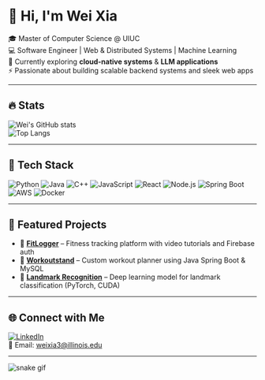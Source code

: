 # 👋 Hi, I'm Wei Xia  

🎓 Master of Computer Science @ UIUC  
💻 Software Engineer | Web & Distributed Systems | Machine Learning  
🌱 Currently exploring **cloud-native systems** & **LLM applications**  
⚡ Passionate about building scalable backend systems and sleek web apps  

---

## 🔥 Stats
![Wei's GitHub stats](https://github-readme-stats.vercel.app/api?username=weixia-uiuc&show_icons=true&theme=radical)  
![Top Langs](https://github-readme-stats.vercel.app/api/top-langs/?username=weixia-uiuc&layout=compact&theme=radical)

---

## 🚀 Tech Stack
![Python](https://img.shields.io/badge/-Python-3776AB?logo=python&logoColor=white)
![Java](https://img.shields.io/badge/-Java-007396?logo=java&logoColor=white)
![C++](https://img.shields.io/badge/-C++-00599C?logo=cplusplus&logoColor=white)
![JavaScript](https://img.shields.io/badge/-JavaScript-F7DF1E?logo=javascript&logoColor=black)
![React](https://img.shields.io/badge/-React-61DAFB?logo=react&logoColor=black)
![Node.js](https://img.shields.io/badge/-Node.js-339933?logo=node.js&logoColor=white)
![Spring Boot](https://img.shields.io/badge/-Spring%20Boot-6DB33F?logo=springboot&logoColor=white)
![AWS](https://img.shields.io/badge/-AWS-232F3E?logo=amazon-aws&logoColor=white)
![Docker](https://img.shields.io/badge/-Docker-2496ED?logo=docker&logoColor=white)

---

## 📂 Featured Projects
- 🔗 [**FitLogger**](https://github.com/weixia-uiuc/FitLogger) – Fitness tracking platform with video tutorials and Firebase auth  
- 🔗 [**Workoutstand**](https://github.com/weixia-uiuc/Workoutstand) – Custom workout planner using Java Spring Boot & MySQL  
- 🔗 [**Landmark Recognition**](https://github.com/weixia-uiuc/LandmarkRecognition) – Deep learning model for landmark classification (PyTorch, CUDA)  

---

## 🌐 Connect with Me
[![LinkedIn](https://img.shields.io/badge/LinkedIn-blue?logo=linkedin&logoColor=white)](https://www.linkedin.com/in/weixia-uiuc)  
📧 Email: weixia3@illinois.edu  

---

![snake gif](https://github.com/weixia-uiuc/weixia-uiuc/blob/output/github-contribution-grid-snake.svg)
